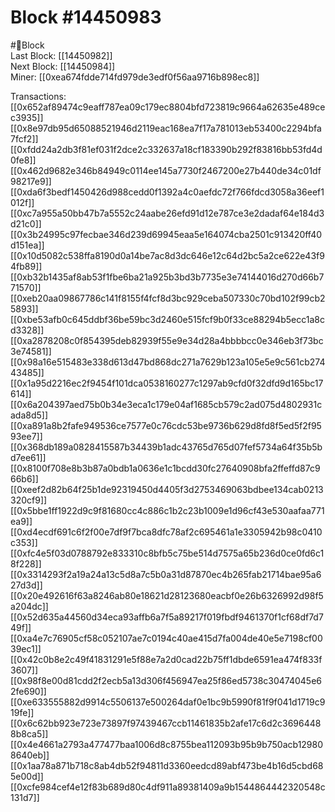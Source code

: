 
Block #14450983
===============
  
#🧊Block  
Last Block: [[14450982]]  
Next Block: [[14450984]]  
Miner: [[0xea674fdde714fd979de3edf0f56aa9716b898ec8]]  

 Transactions:  
[[0x652af89474c9eaff787ea09c179ec8804bfd723819c9664a62635e489cec3935]]  
[[0x8e97db95d65088521946d2119eac168ea7f17a781013eb53400c2294bfa7fcf2]]  
[[0xfdd24a2db3f81ef031f2dce2c332637a18cf183390b292f83816bb53fd4d0fe8]]  
[[0x462d9682e346b84949c0114ee145a7730f2467200e27b440de34c01df98217e9]]  
[[0xda6f3bedf1450426d988cedd0f1392a4c0aefdc72f766fdcd3058a36eef1012f]]  
[[0xc7a955a50bb47b7a5552c24aabe26efd91d12e787ce3e2dadaf64e184d3d21c0]]  
[[0x3b24995c97fecbae346d239d69945eaa5e164074cba2501c913420ff40d151ea]]  
[[0x10d5082c538ffa8190d0a14be7ac8d3dc646e12c64d2bc5a2ce622e43f94fb89]]  
[[0xb32b1435af8ab53f1fbe6ba21a925b3bd3b7735e3e74144016d270d66b771570]]  
[[0xeb20aa09867786c141f8155f4fcf8d3bc929ceba507330c70bd102f99cb25893]]  
[[0xbe53afb0c645ddbf36be59bc3d2460e515fcf9b0f33ce88294b5ecc1a8cd3328]]  
[[0xa2878208c0f854395deb82939f55e9e34d28a4bbbbcc0e346eb3f73bc3e74581]]  
[[0x98a16e515483e338d613d47bd868dc271a7629b123a105e5e9c561cb27443485]]  
[[0x1a95d2216ec2f9454f101dca0538160277c1297ab9cfd0f32dfd9d165bc17614]]  
[[0x6a204397aed75b0b34e3eca1c179e04af1685cb579c2ad075d4802931cada8d5]]  
[[0xa891a8b2fafe949536ce7577e0c76cdc53be9736b629d8fd8f5ed5f2f9593ee7]]  
[[0x368db189a0828415587b34439b1adc43765d765d07fef5734a64f35b5bd7ee61]]  
[[0x8100f708e8b3b87a0bdb1a0636e1c1bcdd30fc27640908bfa2ffeffd87c966b6]]  
[[0xeef2d82b64f25b1de92319450d4405f3d2753469063bdbee134cab0213320cf9]]  
[[0x5bbe1ff1922d9c9f81680cc4c886c1b2c23b1009e1d96cf43e530aafaa771ea9]]  
[[0xd4ecdf691c6f2f00e7df9f7bca8dfc78af2c695461a1e3305942b98c0410c353]]  
[[0xfc4e5f03d0788792e833310c8bfb5c75be514d7575a65b236d0ce0fd6c18f228]]  
[[0x3314293f2a19a24a13c5d8a7c5b0a31d87870ec4b265fab21714bae95a627d3d]]  
[[0x20e492616f63a8246ab80e18621d28123680eacbf0e26b6326992d98f5a204dc]]  
[[0x52d635a44560d34eca93affb6a7f5a89217f019fbdf9461370f1cf68df7d749f]]  
[[0xa4e7c76905cf58c052107ae7c0194c40ae415d7fa004de40e5e7198cf0039ec1]]  
[[0x42c0b8e2c49f41831291e5f88e7a2d0cad22b75ff1dbde6591ea474f833f3607]]  
[[0x98f8e00d81cdd2f2ecb5a13d306f456947ea25f86ed5738c30474045e62fe690]]  
[[0xe633555882d9914c5506137e500264daf0e1bc9b5990f81f9f041d1719c919fe]]  
[[0x6c62bb923e723e73897f97439467ccb11461835b2afe17c6d2c36964488b8ca5]]  
[[0x4e4661a2793a477477baa1006d8c8755bea112093b95b9b750acb129808640eb]]  
[[0x1aa78a871b718c8ab4db52f94811d3360eedcd89abf473be4b16d5cbd685e00d]]  
[[0xcfe984cef4e12f83b689d80c4df911a89381409a9b1544864442320548c131d7]]
